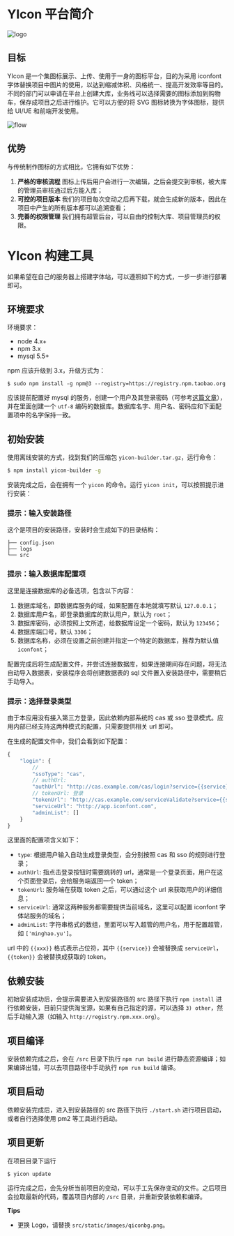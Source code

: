 # YIcon 平台简介

![logo](http://ued.qunar.com/yicon/images/qiconbg.png)

## 目标

YIcon 是一个集图标展示、上传、使用于一身的图标平台，目的为采用 iconfont 字体替换项目中图片的使用，以达到缩减体积、风格统一、提高开发效率等目的。不同的部门可以申请在平台上创建大库，业务线可以选择需要的图标添加到购物车，保存成项目之后进行维护。它可以方便的将 SVG 图标转换为字体图标，提供给 UI/UE 和前端开发使用。

![flow](http://ued.qunar.com/yicon/images/flow.png)

## 优势

与传统制作图标的方式相比，它拥有如下优势：

1. **严格的审核流程** 图标上传后用户会进行一次编辑，之后会提交到审核，被大库的管理员审核通过后方能入库；
2. **可控的项目版本** 我们的项目每次变动之后再下载，就会生成新的版本，因此在项目中产生的所有版本都可以追溯查看；
3. **完善的权限管理** 我们拥有超管后台，可以自由的控制大库、项目管理员的权限。

# YIcon 构建工具

如果希望在自己的服务器上搭建字体站，可以遵照如下的方式，一步一步进行部署即可。

## 环境要求

环境要求：

- node 4.x+
- npm 3.x
- mysql 5.5+

npm 应该升级到 3.x，升级方式为：

```
$ sudo npm install -g npm@3 --registry=https://registry.npm.taobao.org
```

应该提前配置好 mysql 的服务，创建一个用户及其登录密码（可参考[这篇文章](http://www.cyberciti.biz/faq/mysql-change-root-password/)），并在里面创建一个 `utf-8` 编码的数据库。数据库名字、用户名、密码应和下面配置项中的名字保持一致。

## 初始安装

使用离线安装的方式，找到我们的压缩包 `yicon-builder.tar.gz`，运行命令：

```bash
$ npm install yicon-builder -g
```

安装完成之后，会在拥有一个 `yicon` 的命令。运行 `yicon init`，可以按照提示进行安装：

### 提示：输入安装路径

这个是项目的安装路径，安装时会生成如下的目录结构：

```
├── config.json
├── logs
└── src
```

### 提示：输入数据库配置项

这里是连接数据库的必备选项，包含以下内容：

1. 数据库域名，即数据库服务的域，如果配置在本地就填写默认 `127.0.0.1`；
2. 数据库用户名，即登录数据库的默认用户，默认为 `root`；
3. 数据库密码，必须按照上文所述，给数据库设定一个密码，默认为 `123456`；
4. 数据库端口号，默认 `3306`；
5. 数据库名称，必须在设置之前创建并指定一个特定的数据库，推荐为默认值 `iconfont`；

配置完成后将生成配置文件，并尝试连接数据库，如果连接期间存在问题，将无法自动导入数据表，安装程序会将创建数据表的 sql 文件置入安装路径中，需要稍后手动导入。

### 提示：选择登录类型

由于本应用没有接入第三方登录，因此依赖内部系统的 cas 或 sso 登录模式。应用内部已经支持这两种模式的配置，只需要提供相关 url 即可。

在生成的配置文件中，我们会看到如下配置：

```javascript
{
    "login": {
        //
        "ssoType": "cas",
        // authUrl:
        "authUrl": "http://cas.example.com/cas/login?service={{service}}",
        // tokenUrl: 登录
        "tokenUrl": "http://cas.example.com/serviceValidate?service={{service}}&ticket={{token}}",
        "serviceUrl": "http://app.iconfont.com",
        "adminList": []
    }
}
```

这里面的配置项含义如下：

- `type`: 根据用户输入自动生成登录类型，会分别按照 cas 和 sso 的规则进行登录；
- `authUrl`: 指点击登录按钮时需要跳转的 url，通常是一个登录页面，用户在这个页面登录后，会给服务端返回一个 token；
- `tokenUrl`: 服务端在获取 token 之后，可以通过这个 url 来获取用户的详细信息；
- `serviceUrl`: 通常这两种服务都需要提供当前域名，这里可以配置 iconfont 字体站服务的域名；
- `adminList`: 字符串格式的数组，里面可以写入超管的用户名，用于配置超管，如 `['minghao.yu']`。

url 中的 `{{xxx}}` 格式表示占位符，其中 `{{service}}` 会被替换成 `serviceUrl`，`{{token}}` 会被替换成获取的 token。

## 依赖安装

初始安装成功后，会提示需要进入到安装路径的 src 路径下执行 `npm install` 进行依赖安装，目前只提供淘宝源，如果有自己指定的源，可以选择 `3) other`，然后手动输入源（如输入 `http://registry.npm.xxx.org`）。

## 项目编译

安装依赖完成之后，会在 `/src` 目录下执行 `npm run build` 进行静态资源编译；如果编译出错，可以去项目路径中手动执行 `npm run build` 编译。

## 项目启动

依赖安装完成后，进入到安装路径的 src 路径下执行 `./start.sh` 进行项目启动，或者自行选择使用 pm2 等工具进行启动。

## 项目更新

在项目目录下运行

```
$ yicon update
```

运行完成之后，会先分析当前项目的变动，可以手工先保存变动的文件。之后项目会拉取最新的代码，覆盖项目内部的 `/src` 目录，并重新安装依赖和编译。

**Tips**

- 更换 Logo，请替换 `src/static/images/qiconbg.png`。

